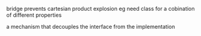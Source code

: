 bridge prevents cartesian product explosion 
eg need class for a cobination of different properties

a mechanism that decouples the interface from the implementation


